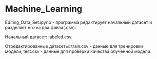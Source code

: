 # Machine_Learning

Editing_Data_Set.ipynb - программа редактирует начальный датасет и разделяет его на два файла(.csv).

Начальный датасет:
labeled.csv.

Отредактированные датасеты:
train.csv - данные для тренировки модели;
test.csv  - данные для проверки качества обученной модели.
